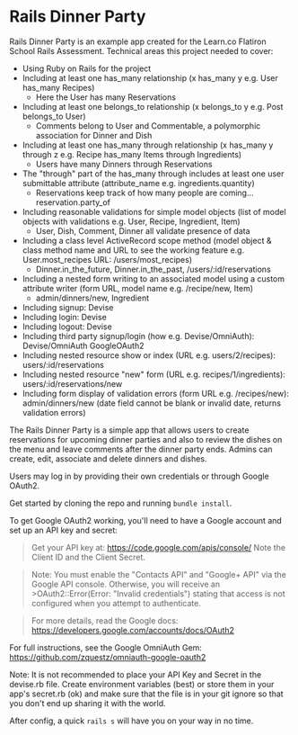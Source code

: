 # Rails Dinner Party

Rails Dinner Party is an example app created for the Learn.co Flatiron School Rails Assessment. Technical areas this project needed to cover:

* Using Ruby on Rails for the project
* Including at least one has_many relationship (x has_many y e.g. User has_many Recipes) 
  *   Here the User has many Reservations
* Including at least one belongs_to relationship (x belongs_to y e.g. Post belongs_to User) 
  *   Comments belong to User and Commentable, a polymorphic association for Dinner and Dish
* Including at least one has_many through relationship (x has_many y through z e.g. Recipe has_many Items through Ingredients) 
  *   Users have many Dinners through Reservations
* The "through" part of the has_many through includes at least one user submittable attribute (attribute_name e.g. ingredients.quantity) 
  *   Reservations keep track of how many people are coming... reservation.party_of
* Including reasonable validations for simple model objects (list of model objects with validations e.g. User, Recipe, Ingredient, Item)
  *   User, Dish, Comment, Dinner all validate presence of data
* Including a class level ActiveRecord scope method (model object & class method name and URL to see the working feature e.g. User.most_recipes URL: /users/most_recipes) 
  *   Dinner.in_the_future, Dinner.in_the_past, /users/:id/reservations
* Including a nested form writing to an associated model using a custom attribute writer (form URL, model name e.g. /recipe/new, Item)
  *   admin/dinners/new, Ingredient
* Including signup: Devise
* Including login: Devise
* Including logout: Devise
* Including third party signup/login (how e.g. Devise/OmniAuth): Devise/OmniAuth GoogleOAuth2
* Including nested resource show or index (URL e.g. users/2/recipes): users/:id/reservations
* Including nested resource "new" form (URL e.g. recipes/1/ingredients): users/:id/reservations/new
* Including form display of validation errors (form URL e.g. /recipes/new): admin/dinners/new (date field cannot be blank or invalid date, returns validation errors)

The Rails Dinner Party is a simple app that allows users to create reservations for upcoming dinner parties and also to review the dishes on the menu and leave comments after the dinner party ends. Admins can create, edit, associate and delete dinners and dishes.

Users may log in by providing their own credentials or through Google OAuth2.

Get started by cloning the repo and running `bundle install`.

To get Google OAuth2 working, you'll need to have a Google account and set up an API key and secret:

>Get your API key at: https://code.google.com/apis/console/ Note the Client ID and the Client Secret.

>Note: You must enable the "Contacts API" and "Google+ API" via the Google API console. Otherwise, you will receive an >OAuth2::Error(Error: "Invalid credentials") stating that access is not configured when you attempt to authenticate.

>For more details, read the Google docs: https://developers.google.com/accounts/docs/OAuth2

For full instructions, see the Google OmniAuth Gem:
https://github.com/zquestz/omniauth-google-oauth2

Note: It is not recommended to place your API Key and Secret in the devise.rb file. Create environment variables (best) or store them in your app's secret.rb (ok) and make sure that the file is in your git ignore so that you don't end up sharing it with the world.

After config, a quick `rails s` will have you on your way in no time.
